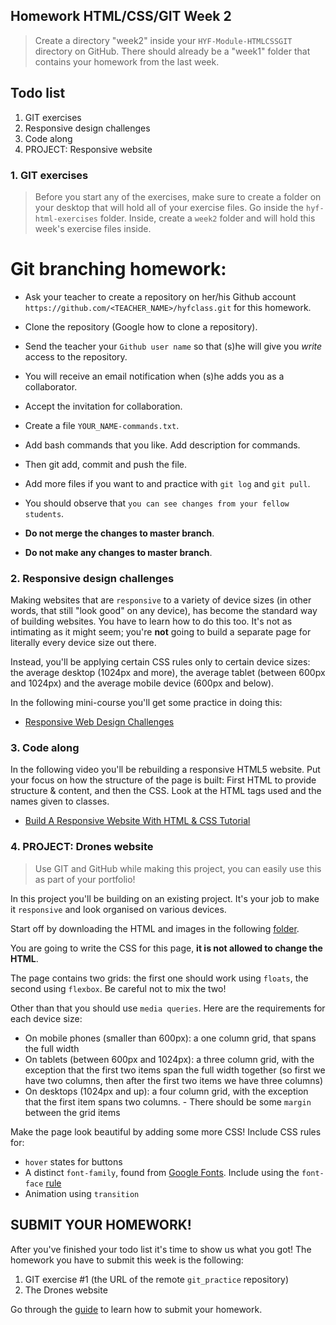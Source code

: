 ## Homework HTML/CSS/GIT Week 2

> Create a directory "week2" inside your `HYF-Module-HTMLCSSGIT` directory on GitHub. There should already be a "week1" folder that contains your homework from the last week.

## Todo list

1. GIT exercises
2. Responsive design challenges
3. Code along
4. PROJECT: Responsive website

### 1. GIT exercises

> Before you start any of the exercises, make sure to create a folder on your desktop that will hold all of your exercise files. Go inside the `hyf-html-exercises` folder. Inside, create a `week2` folder and will hold this week's exercise files inside.

# Git branching homework:

-   Ask your teacher to create a repository on her/his Github account
    `https://github.com/<TEACHER_NAME>/hyfclass.git` for this homework.
-   Clone the repository (Google how to clone a repository).
-   Send the teacher your `Github user name` so that (s)he will give you _write_ access to the repository.
-   You will receive an email notification when (s)he adds you as a collaborator.
-   Accept the invitation for collaboration.
-   Create a file `YOUR_NAME-commands.txt`.
-   Add bash commands that you like. Add description for commands.
-   Then git add, commit and push the file.
-   Add more files if you want to and practice with `git log` and `git pull`.
-   You should observe that `you can see changes from your fellow students`.

-   **Do not merge the changes to master branch**.
-   **Do not make any changes to master branch**.

### 2. Responsive design challenges

Making websites that are `responsive` to a variety of device sizes (in other words, that still "look good" on any device), has become the standard way of building websites. You have to learn how to do this too. It's not as intimating as it might seem; you're **not** going to build a separate page for literally every device size out there.

Instead, you'll be applying certain CSS rules only to certain device sizes: the average desktop (1024px and more), the average tablet (between 600px and 1024px) and the average mobile device (600px and below).

In the following mini-course you'll get some practice in doing this:

-   [Responsive Web Design Challenges](https://learn.freecodecamp.org/responsive-web-design/responsive-web-design-principles/)

### 3. Code along

In the following video you'll be rebuilding a responsive HTML5 website. Put your focus on how the structure of the page is built: First HTML to provide structure & content, and then the CSS. Look at the HTML tags used and the names given to classes.

-   [Build A Responsive Website With HTML & CSS Tutorial](https://www.youtube.com/watch?v=ZeDP-rzOnAA)

### 4. PROJECT: Drones website

> Use GIT and GitHub while making this project, you can easily use this as part of your portfolio!

In this project you'll be building on an existing project. It's your job to make it `responsive` and look organised on various devices.

Start off by downloading the HTML and images in the following [folder](https://github.com/HackYourFuture/HTML-CSS/tree/master/Week2/homework).

You are going to write the CSS for this page, **it is not allowed to change the HTML**.

The page contains two grids: the first one should work using `floats`, the second using `flexbox`. Be careful not to mix the two!

Other than that you should use `media queries`. Here are the requirements for each device size:

-   On mobile phones (smaller than 600px): a one column grid, that spans the full width
-   On tablets (between 600px and 1024px): a three column grid, with the exception that the first two items span the full width together (so first we have two columns, then after the first two items we have three columns)
-   On desktops (1024px and up): a four column grid, with the exception that the first item spans two columns. - There should be some `margin` between the grid items

Make the page look beautiful by adding some more CSS! Include CSS rules for:

-   `hover` states for buttons
-   A distinct `font-family`, found from [Google Fonts](https://fonts.google.com/). Include using the `font-face` [rule](https://css-tricks.com/snippets/css/using-font-face/)
-   Animation using `transition`

## SUBMIT YOUR HOMEWORK!

After you've finished your todo list it's time to show us what you got! The homework you have to submit this week is the following:

1. GIT exercise #1 (the URL of the remote `git_practice` repository)
2. The Drones website

Go through the [guide](../hand-in-homework-guide.md) to learn how to submit your homework.
